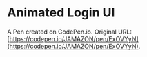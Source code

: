 # Animated Login UI

A Pen created on CodePen.io. Original URL: [https://codepen.io/JAMAZON/pen/ExOVYyN](https://codepen.io/JAMAZON/pen/ExOVYyN).

